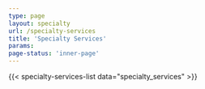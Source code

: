 ```yaml
---
type: page
layout: specialty
url: /specialty-services
title: 'Specialty Services'
params:
page-status: 'inner-page'
---
```


{{< specialty-services-list data="specialty_services" >}}